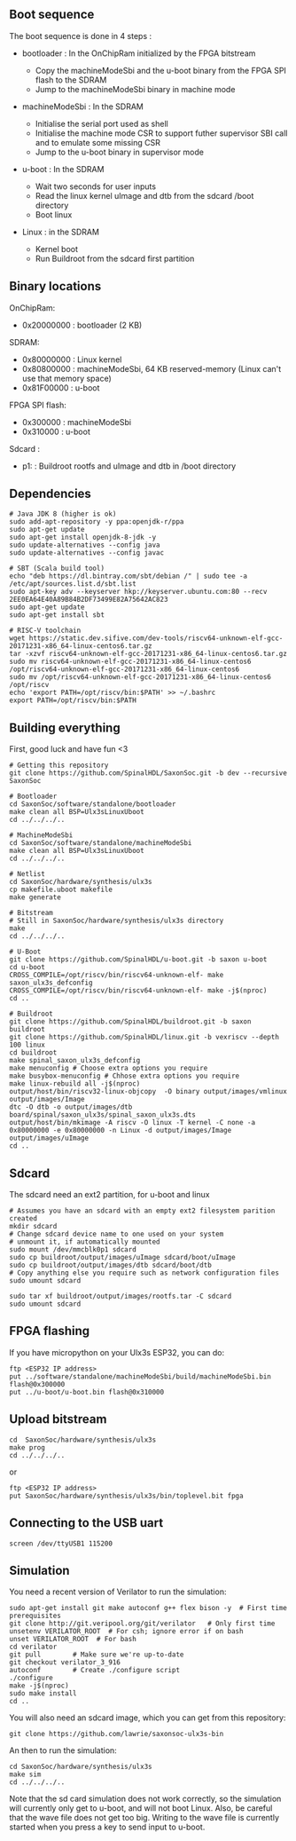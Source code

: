 ## Boot sequence

The boot sequence is done in 4 steps :

* bootloader : In the OnChipRam initialized by the FPGA bitstream
  * Copy the machineModeSbi and the u-boot binary from the FPGA SPI flash to the SDRAM
  * Jump to the machineModeSbi binary in machine mode

* machineModeSbi : In the SDRAM
  * Initialise the serial port used as shell
  * Initialise the machine mode CSR to support futher supervisor SBI call and to emulate some missing CSR
  * Jump to the u-boot binary in supervisor mode

* u-boot : In the SDRAM
  * Wait two seconds for user inputs
  * Read the linux kernel uImage and dtb from the sdcard /boot directory
  * Boot linux

* Linux : in the SDRAM
  * Kernel boot
  * Run Buildroot from the sdcard first partition

## Binary locations

OnChipRam:
- 0x20000000 : bootloader (2 KB)

SDRAM:
- 0x80000000 : Linux kernel
- 0x80800000 : machineModeSbi, 64 KB reserved-memory (Linux can't use that memory space)
- 0x81F00000 : u-boot

FPGA SPI flash:
- 0x300000   : machineModeSbi
- 0x310000   : u-boot

Sdcard :
- p1:        : Buildroot rootfs and uImage and dtb in /boot directory

## Dependencies

```
# Java JDK 8 (higher is ok)
sudo add-apt-repository -y ppa:openjdk-r/ppa
sudo apt-get update
sudo apt-get install openjdk-8-jdk -y
sudo update-alternatives --config java
sudo update-alternatives --config javac

# SBT (Scala build tool)
echo "deb https://dl.bintray.com/sbt/debian /" | sudo tee -a /etc/apt/sources.list.d/sbt.list
sudo apt-key adv --keyserver hkp://keyserver.ubuntu.com:80 --recv 2EE0EA64E40A89B84B2DF73499E82A75642AC823
sudo apt-get update
sudo apt-get install sbt

# RISC-V toolchain
wget https://static.dev.sifive.com/dev-tools/riscv64-unknown-elf-gcc-20171231-x86_64-linux-centos6.tar.gz
tar -xzvf riscv64-unknown-elf-gcc-20171231-x86_64-linux-centos6.tar.gz
sudo mv riscv64-unknown-elf-gcc-20171231-x86_64-linux-centos6 /opt/riscv64-unknown-elf-gcc-20171231-x86_64-linux-centos6
sudo mv /opt/riscv64-unknown-elf-gcc-20171231-x86_64-linux-centos6 /opt/riscv
echo 'export PATH=/opt/riscv/bin:$PATH' >> ~/.bashrc
export PATH=/opt/riscv/bin:$PATH
```

## Building everything

First, good luck and have fun <3

```
# Getting this repository
git clone https://github.com/SpinalHDL/SaxonSoc.git -b dev --recursive SaxonSoc

# Bootloader
cd SaxonSoc/software/standalone/bootloader
make clean all BSP=Ulx3sLinuxUboot
cd ../../../..

# MachineModeSbi
cd SaxonSoc/software/standalone/machineModeSbi
make clean all BSP=Ulx3sLinuxUboot
cd ../../../..

# Netlist
cd SaxonSoc/hardware/synthesis/ulx3s
cp makefile.uboot makefile
make generate

# Bitstream
# Still in SaxonSoc/hardware/synthesis/ulx3s directory
make
cd ../../../..

# U-Boot
git clone https://github.com/SpinalHDL/u-boot.git -b saxon u-boot
cd u-boot
CROSS_COMPILE=/opt/riscv/bin/riscv64-unknown-elf- make saxon_ulx3s_defconfig
CROSS_COMPILE=/opt/riscv/bin/riscv64-unknown-elf- make -j$(nproc)
cd ..

# Buildroot
git clone https://github.com/SpinalHDL/buildroot.git -b saxon buildroot
git clone https://github.com/SpinalHDL/linux.git -b vexriscv --depth 100 linux
cd buildroot
make spinal_saxon_ulx3s_defconfig
make menuconfig # Choose extra options you require
make busybox-menuconfig # Chhose extra options you require 
make linux-rebuild all -j$(nproc)
output/host/bin/riscv32-linux-objcopy  -O binary output/images/vmlinux output/images/Image
dtc -O dtb -o output/images/dtb board/spinal/saxon_ulx3s/spinal_saxon_ulx3s.dts
output/host/bin/mkimage -A riscv -O linux -T kernel -C none -a 0x80000000 -e 0x80000000 -n Linux -d output/images/Image output/images/uImage
cd ..
```

## Sdcard

The sdcard need an ext2 partition, for u-boot and linux

```
# Assumes you have an sdcard with an empty ext2 filesystem parition created
mkdir sdcard
# Change sdcard device name to one used on your system
# unmount it, if automatically mounted
sudo mount /dev/mmcblk0p1 sdcard 
sudo cp buildroot/output/images/uImage sdcard/boot/uImage
sudo cp buildroot/output/images/dtb sdcard/boot/dtb
# Copy anything else you require such as network configuration files
sudo umount sdcard

sudo tar xf buildroot/output/images/rootfs.tar -C sdcard
sudo umount sdcard
```


## FPGA flashing

If you have micropython on your Ulx3s ESP32, you can do:

```
ftp <ESP32 IP address>
put ../software/standalone/machineModeSbi/build/machineModeSbi.bin flash@0x300000
put ../u-boot/u-boot.bin flash@0x310000
```

## Upload bitstream
```
cd  SaxonSoc/hardware/synthesis/ulx3s
make prog
cd ../../../..
```

or

```
ftp <ESP32 IP address>
put SaxonSoc/hardware/synthesis/ulx3s/bin/toplevel.bit fpga
```

## Connecting to the USB uart

```
screen /dev/ttyUSB1 115200
```

## Simulation

You need a recent version of Verilator to run the simulation:

```
sudo apt-get install git make autoconf g++ flex bison -y  # First time prerequisites
git clone http://git.veripool.org/git/verilator   # Only first time
unsetenv VERILATOR_ROOT  # For csh; ignore error if on bash
unset VERILATOR_ROOT  # For bash
cd verilator
git pull        # Make sure we're up-to-date
git checkout verilator_3_916
autoconf        # Create ./configure script
./configure
make -j$(nproc)
sudo make install
cd ..
```

You will also need an sdcard image, which you can get from this repository:

```
git clone https://github.com/lawrie/saxonsoc-ulx3s-bin
```

An then to run the simulation:

```
cd SaxonSoc/hardware/synthesis/ulx3s
make sim
cd ../../../..
```

Note that the sd card simulation does not work correctly, so the simulation will currently only get to u-boot, and will not boot Linux. Also, be careful that the wave file does not get too big. Writing to the wave file is currently started when you press a key to send input to u-boot.
